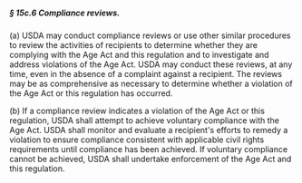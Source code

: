 ##### § 15c.6 Compliance reviews. #####

(a) USDA may conduct compliance reviews or use other similar procedures to review the activities of recipients to determine whether they are complying with the Age Act and this regulation and to investigate and address violations of the Age Act. USDA may conduct these reviews, at any time, even in the absence of a complaint against a recipient. The reviews may be as comprehensive as necessary to determine whether a violation of the Age Act or this regulation has occurred.

(b) If a compliance review indicates a violation of the Age Act or this regulation, USDA shall attempt to achieve voluntary compliance with the Age Act. USDA shall monitor and evaluate a recipient's efforts to remedy a violation to ensure compliance consistent with applicable civil rights requirements until compliance has been achieved. If voluntary compliance cannot be achieved, USDA shall undertake enforcement of the Age Act and this regulation.
